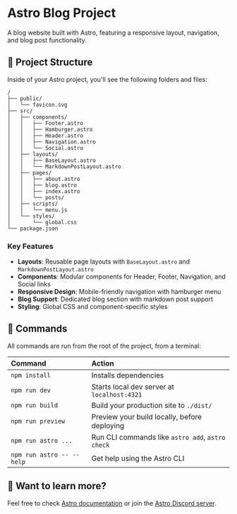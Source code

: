 # Astro Blog Project

A blog website built with Astro, featuring a responsive layout, navigation, and blog post functionality.

## 🚀 Project Structure

Inside of your Astro project, you'll see the following folders and files:

```text
/
├── public/
│   └── favicon.svg
├── src/
│   ├── components/
│   │   ├── Footer.astro
│   │   ├── Hamburger.astro
│   │   ├── Header.astro
│   │   ├── Navigation.astro
│   │   └── Social.astro
│   ├── layouts/
│   │   ├── BaseLayout.astro
│   │   └── MarkdownPostLayout.astro
│   ├── pages/
│   │   ├── about.astro
│   │   ├── blog.astro
│   │   ├── index.astro
│   │   └── posts/
│   ├── scripts/
│   │   └── menu.js
│   └── styles/
│       └── global.css
└── package.json
```

### Key Features

- **Layouts**: Reusable page layouts with `BaseLayout.astro` and `MarkdownPostLayout.astro`
- **Components**: Modular components for Header, Footer, Navigation, and Social links
- **Responsive Design**: Mobile-friendly navigation with hamburger menu
- **Blog Support**: Dedicated blog section with markdown post support
- **Styling**: Global CSS and component-specific styles

## 🧞 Commands

All commands are run from the root of the project, from a terminal:

| Command                   | Action                                           |
| :------------------------ | :----------------------------------------------- |
| `npm install`             | Installs dependencies                            |
| `npm run dev`             | Starts local dev server at `localhost:4321`      |
| `npm run build`           | Build your production site to `./dist/`          |
| `npm run preview`         | Preview your build locally, before deploying     |
| `npm run astro ...`       | Run CLI commands like `astro add`, `astro check` |
| `npm run astro -- --help` | Get help using the Astro CLI                     |

## 👀 Want to learn more?

Feel free to check [Astro documentation](https://docs.astro.build) or join the [Astro Discord server](https://astro.build/chat).
